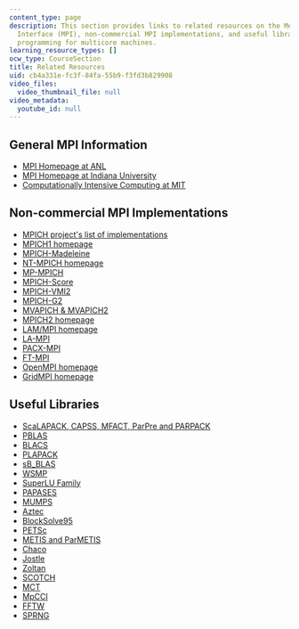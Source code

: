 ```yaml
---
content_type: page
description: This section provides links to related resources on the Message Passing
  Interface (MPI), non-commercial MPI implementations, and useful libraries for parallel
  programming for multicore machines.
learning_resource_types: []
ocw_type: CourseSection
title: Related Resources
uid: cb4a331e-fc3f-84fa-55b9-f3fd3b829908
video_files:
  video_thumbnail_file: null
video_metadata:
  youtube_id: null
---
```


General MPI Information
-----------------------

*   [MPI Homepage at ANL](http://www.mcs.anl.gov/research/projects/mpi/)
*   [MPI Homepage at Indiana University](https://manufacturingpolicy.indiana.edu/)
*   [Computationally Intensive Computing at MIT](http://stellar.mit.edu/S/project/computationallyinten/)

Non-commercial MPI Implementations
----------------------------------

*   [MPICH project's list of implementations](http://www.mcs.anl.gov/research/projects/mpi/implementations.html)
*   [MPICH1 homepage](http://www.mcs.anl.gov/research/projects/mpi/mpich1-old/)
*   [MPICH-Madeleine](https://www.researchgate.net/publication/3898170_MPICHMadeleine_a_true_multi-protocol_MPI_for_high_performance_networks)
*   [NT-MPICH homepage](http://www.lfbs.rwth-aachen.de/content/374.html)
*   [MP-MPICH](http://www.mcs.anl.gov/research/projects/mpi/implementations.html)
*   [MPICH-Score](http://www.pccluster.org/)
*   [MPICH-VMI2](http://kb.iu.edu/data/avvw.html)
*   [MPICH-G2](https://www.sciencedirect.com/science/article/pii/S0743731503000029)
*   [MVAPICH & MVAPICH2](http://mvapich.cse.ohio-state.edu/)
*   [MPICH2 homepage](http://www.mcs.anl.gov/research/projects/mpich2/)
*   [LAM/MPI homepage](http://www.lam-mpi.org/)
*   [LA-MPI](http://public.lanl.gov/lampi/)
*   [PACX-MPI](http://www.hlrs.de/organization/av/amt/research/pacx-mpi/)
*   [FT-MPI](http://icl.cs.utk.edu/ftmpi/)
*   [OpenMPI homepage](http://www.open-mpi.org/)
*   [GridMPI homepage](http://aist-itri.github.io/gridmpi/index.html)

Useful Libraries
----------------

*   [ScaLAPACK, CAPSS, MFACT, ParPre and PARPACK](http://www.netlib.org/scalapack/)
*   [PBLAS](http://www.netlib.org/scalapack/pblas_qref.html)
*   [BLACS](http://www.netlib.org/blacs/)
*   [PLAPACK](http://www.cs.utexas.edu/users/plapack/)
*   [sB\_BLAS](http://www.cs.utexas.edu/users/rvdg/sw/sB_BLAS/)
*   [WSMP](https://researcher.watson.ibm.com/researcher/view_group.php?id=1426)
*   [SuperLU Family](http://crd.lbl.gov/~xiaoye/SuperLU/)
*   [PAPASES](https://glosbe.com/es/en/papases)
*   [MUMPS](http://mumps.enseeiht.fr/)
*   [Aztec](http://www.cs.sandia.gov/CRF/aztec1.html)
*   [BlockSolve95](http://ftp.mcs.anl.gov/pub/BlockSolve95/)
*   [PETSc](http://www.mcs.anl.gov/petsc/index.html)
*   [METIS and ParMETIS](http://glaros.dtc.umn.edu/gkhome/views/metis/)
*   [Chaco](http://docs.enthought.com/chaco/)
*   [Jostle](http://chriswalshaw.co.uk/jostle/)
*   [Zoltan](http://www.cs.sandia.gov/Zoltan/) 
*   [SCOTCH](http://www.labri.fr/perso/pelegrin/scotch/)
*   [MCT](http://www.mcs.anl.gov/research/projects/mct/)
*   [MpCCI](http://www.mpcci.de/)
*   [FFTW](http://www.fftw.org/) 
*   [SPRNG](http://sprng.cs.fsu.edu/)